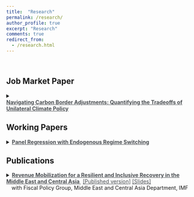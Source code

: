 ```yaml
---
title:  "Research"
permalink: /research/
author_profile: true
excerpt: "Research"
comments: true
redirect_from:
  - /research.html
---
```



<br>

## Job Market Paper

<p></p>
<details>
<summary markdown='span'>
<a style="text-decoration: none; color: #4a4e52; font-weight: bold;">
  <span style="font-weight: bold; color: inherit;"
    onmouseover="this.style.color='#69b0c5';"
    onmouseout="this.style.color='#4a4e52';">
    <span style="display: inline-block; text-decoration: underline;">
      Navigating Carbon Border Adjustments: Quantifying the Tradeoffs of Unilateral Climate Policy
    </span>
  </span>
</a>

## Working Papers

<p></p>
<details>
<summary markdown='span'>
<a href="/files/Panel_Regression_with_ERS.pdf" style="text-decoration: none; color: #4a4e52; font-weight: bold;">
  <span style="font-weight: bold; color: inherit;"
    onmouseover="this.style.color='#69b0c5';"
    onmouseout="this.style.color='#4a4e52';">
    <span style="display: inline-block; text-decoration: underline;">
      Panel Regression with Endogenous Regime Switching
    </span>
  </span>
</a>

<!--<a href="/files/Panel_Regression_with_ERS.pdf" style="text-decoration: none; color: #4a4e52;" onclick="window.location.href='/files/Panel_Regression_with_ERS.pdf';return false;">
  <span style="text-decoration: underline; color: #4a4e52;"
    onmouseover="this.style.color='#69b0c5';"
    onmouseout="this.style.color='#4a4e52';">
    [Draft]
  </span>
</a>-->
</summary>


<span style="font-style: italic; font-size: 98%;">This paper investigates the time variation in the Captial Asset Pricing Model (CAPM) betas by introducing a new approach that models panel regressions with endogenous regime-switching using a latent autoregressive factor. For our estimation, we model the CAPM using portfolio returns sorted on book-to-market ratio, where the factor loadings, the pricing errors, and the volatility of the error terms can vary across high and low volatility states of the market. We find that the behavior of this asset pricing model significantly differs across different volatility regimes and its performance improves significantly, especially when it is evaluated during the times where the market is in the low volatility regime.</span>

</details>


## Publications

<p></p>

<details>
<summary markdown='span'> 
<a href="/files/IMF_Presentation.pdf" style="text-decoration: none; color: #4a4e52; font-weight: bold;">
  <span style="display: run-in; font-weight: bold; text-decoration: underline; color: inherit;"
    onmouseover="this.style.color='#69b0c5';"
    onmouseout="this.style.color='#4a4e52';">
    Revenue Mobilization for a Resilient and Inclusive Recovery in the Middle East and Central Asia
  </span>
</a>
&#8202;
<a href="https://www.imf.org/en/Publications/Departmental-Papers-Policy-Papers/Issues/2022/06/30/Revenue-Mobilization-for-a-Resilient-and-Inclusive-Recovery-in-the-Middle-East-and-Central-513773" style="text-decoration: none; color: #4a4e52;" onclick="window.location.href='https://www.imf.org/en/Publications/Departmental-Papers-Policy-Papers/Issues/2022/06/30/Revenue-Mobilization-for-a-Resilient-and-Inclusive-Recovery-in-the-Middle-East-and-Central-513773';return false;">
  <span style="display: inline-block; text-decoration: underline; color: #4a4e52;"
    onmouseover="this.style.color='#69b0c5';"
    onmouseout="this.style.color='#4a4e52';">
    [Published version]
  </span>
</a> 
<a href="/files/IMF_Presentation.pdf" style="text-decoration: none; color: #4a4e52;" onclick="window.location.href='/files/IMF_Presentation.pdf';return false;">
  <span style="display: inline-block; text-decoration: underline; color: #4a4e52;"
    onmouseover="this.style.color='#69b0c5';"
    onmouseout="this.style.color='#4a4e52';">
    [Slides]
  </span>
</a> 
<br> &emsp;with Fiscal Policy Group, Middle East and Central Asia Department, IMF 
</summary>      

<span style="font-style: italic; font-size: 98%;">Domestic revenue mobilization has been a longstanding challenge for countries in the Middle East and Central Asia. Insufficient revenue has often constrained priority social and infrastructure spending, reducing countries’ ability to reach the Sustainable Development Goals, improve growth prospects, and address climate related challenges. Moreover, revenue shortfalls have often been compensated by large and sustained debt accumulation, raising vulnerabilities in some countries, and limiting fiscal space to address future shocks. The COVID-19 pandemic and the war in Ukraine have compounded challenges to sustainable public finances, underscoring the need for revenue mobilization efforts. The recent global crises have also exacerbated existing societal inequalities and highlighted the importance of raising revenues in an efficient and equitable manner. This paper examines the scope for additional tax revenue mobilization and discusses policies to gradually raise tax revenue while supporting resilient growth and inclusion in the Middle East and Central Asia. The paper’s main findings are that excluding hydrocarbon revenues, the region’s average tax intake lags those of other regions; the region’s fragile and conflict-affected states (FCS) face particular challenges in mobilizing tax revenue; In general, there is considerable scope to raise additional tax revenue; countries have made efforts to raise tax collection, but challenges remain; tax policy design, notably low tax rates and pervasive tax exemptions, is an important factor driving tax revenue shortfalls; weak tax compliance, reflecting both structural features and challenges in revenue administration, also plays a role; and personal income tax systems in the region vary in their progressivity—the extent to which the average tax rate increases with income—and in their ability to redistribute income. These findings provide insights for policy action to raise revenue while supporting resilient growth and inclusion. The paper’s analysis points to these priorities for the region to improve both efficiency and equity of tax systems: improving tax policy design to broaden the tax base and increase progressivity and redistributive capacity; strengthening revenue administration to improve compliance; and implementing structural reforms to incentivize tax compliance, formalization, and economic diversification.</span>

</details>
<p></p>


<!--
<details>
<summary markdown='span'>
<a href="/files/How-Tariffs-Can-Reshape-the-International-Trade-Flow.pdf" style="text-decoration: none; color: #4a4e52; font-weight: bold;">
  <span style="display: inline-block; font-weight: bold; text-decoration: underline; color: inherit;"
    onmouseover="this.style.color='#69b0c5';"
    onmouseout="this.style.color='#4a4e52';">
    How Tariﬀs Can Reshape the International Trade Flow: Evidence from Colombia
  </span>
</a>        
</summary>

<span style="font-style: italic; font-size: 98%;">This paper argues that trade barriers such as tariffs can cause more harm than benefit, resulting in lower income, reduced employment, and lower economic output. While tariffs may afford short-term protection for domestic industries, they do so at the expense of other industries and consumers in the economy, resulting in less efficient allocation of resources and slower economic growth. The paper examines the short-run effects of the United States-Colombia Trade Promotion Agreement (CTPA) in 2012 on Colombia's economy, which aimed to eliminate tariffs and other barriers to trade in goods and services between the United States and Colombia. The paper analyzes the impact of the agreement on sectors such as metal and ores, infrastructure and machinery, transport equipment, autos and auto parts, building products, paper and paper products, and consumer goods. The paper concludes that the effects of tariffs depend on the incidence of tariffs, and consumers and firms who buy foreign products can gain from lower tariffs as the final price will be lower for them.</span>
</details>
<br> -->